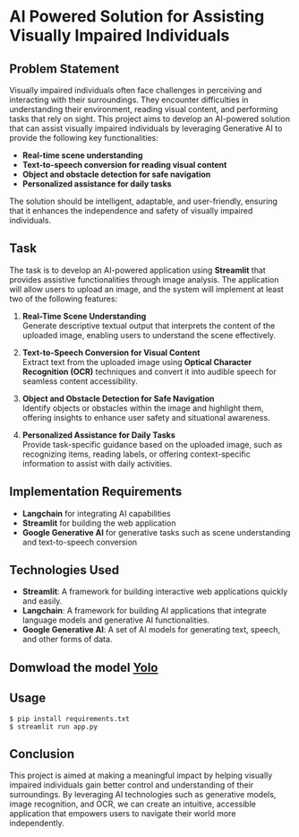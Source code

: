 # AI Powered Solution for Assisting Visually Impaired Individuals

## Problem Statement

Visually impaired individuals often face challenges in perceiving and interacting with their surroundings. They encounter difficulties in understanding their environment, reading visual content, and performing tasks that rely on sight. This project aims to develop an AI-powered solution that can assist visually impaired individuals by leveraging Generative AI to provide the following key functionalities:

- **Real-time scene understanding**  
- **Text-to-speech conversion for reading visual content**  
- **Object and obstacle detection for safe navigation**  
- **Personalized assistance for daily tasks**

The solution should be intelligent, adaptable, and user-friendly, ensuring that it enhances the independence and safety of visually impaired individuals.

## Task

The task is to develop an AI-powered application using **Streamlit** that provides assistive functionalities through image analysis. The application will allow users to upload an image, and the system will implement at least two of the following features:

1. **Real-Time Scene Understanding**  
   Generate descriptive textual output that interprets the content of the uploaded image, enabling users to understand the scene effectively.

2. **Text-to-Speech Conversion for Visual Content**  
   Extract text from the uploaded image using **Optical Character Recognition (OCR)** techniques and convert it into audible speech for seamless content accessibility.

3. **Object and Obstacle Detection for Safe Navigation**  
   Identify objects or obstacles within the image and highlight them, offering insights to enhance user safety and situational awareness.

4. **Personalized Assistance for Daily Tasks**  
   Provide task-specific guidance based on the uploaded image, such as recognizing items, reading labels, or offering context-specific information to assist with daily activities.

## Implementation Requirements

- **Langchain** for integrating AI capabilities
- **Streamlit** for building the web application
- **Google Generative AI** for generative tasks such as scene understanding and text-to-speech conversion

## Technologies Used

- **Streamlit**: A framework for building interactive web applications quickly and easily.
- **Langchain**: A framework for building AI applications that integrate language models and generative AI functionalities.
- **Google Generative AI**: A set of AI models for generating text, speech, and other forms of data.

## Domwload the model [**Yolo**](https://github.com/OlafenwaMoses/ImageAI/releases/download/3.0.0-pretrained/yolov3.pt)

## Usage
```pythno
$ pip install requirements.txt
$ streamlit run app.py
```

## Conclusion

This project is aimed at making a meaningful impact by helping visually impaired individuals gain better control and understanding of their surroundings. By leveraging AI technologies such as generative models, image recognition, and OCR, we can create an intuitive, accessible application that empowers users to navigate their world more independently.



